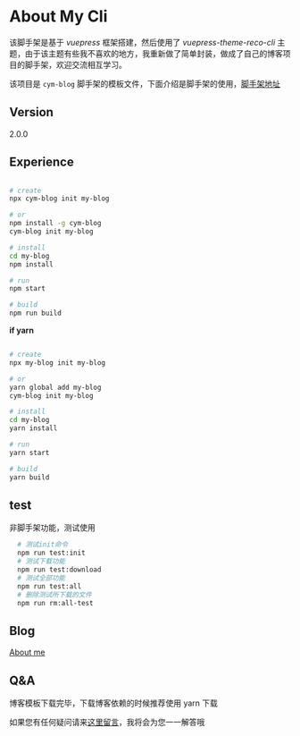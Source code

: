 # About My Cli

该脚手架是基于 _vuepress_ 框架搭建，然后使用了 _vuepress-theme-reco-cli_ 主题，由于该主题有些我不喜欢的地方，我重新做了简单封装，做成了自己的博客项目的脚手架，欢迎交流相互学习。

该项目是 `cym-blog` 脚手架的模板文件，下面介绍是脚手架的使用，[脚手架地址](https://www.npmjs.com/package/cym-blog)

## Version

2.0.0

## Experience

```sh

# create
npx cym-blog init my-blog

# or
npm install -g cym-blog
cym-blog init my-blog

# install
cd my-blog
npm install

# run
npm start

# build
npm run build
```

**if yarn**

```bash

# create
npx my-blog init my-blog

# or
yarn global add my-blog
cym-blog init my-blog

# install
cd my-blog
yarn install

# run
yarn start

# build
yarn build
```

## test

非脚手架功能，测试使用

```sh
  # 测试init命令
  npm run test:init
  # 测试下载功能
  npm run test:download
  # 测试全部功能
  npm run test:all
  # 删除测试所下载的文件
  npm run rm:all-test
```

## Blog

[About me](http://chengyuming.cn/)

## Q&A

博客模板下载完毕，下载博客依赖的时候推荐使用 yarn 下载

如果您有任何疑问请来[这里留言](https://chengyuming.cn/views/tools/npm/cli.html#%E5%8F%82%E8%80%83%E9%93%BE%E6%8E%A5)，我将会为您一一解答哦
